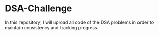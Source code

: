 # DSA-Challenge
In this repository, I will upload all code of the DSA problems in order to maintain consistency and tracking progress.
